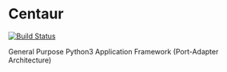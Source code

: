 # Centaur
[![Build Status](https://travis-ci.org/laco/python-centaur.svg?branch=master)](https://travis-ci.org/laco/python-centaur)

General Purpose Python3 Application Framework (Port-Adapter Architecture)
